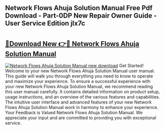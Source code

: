 ## Network Flows Ahuja Solution Manual Free Pdf Download - Part-0DP New Repair Owner Guide - User Service Edition jIx7c

# <h2><a href="http://bc48140.oget.top/?id=Network+Flows+Ahuja+Solution+Manual">🔗Download New 👉🔴 Network Flows Ahuja Solution Manual</a></h2>

[![Network Flows Ahuja Solution Manual new download](https://i.imgur.com/5g1atiW.png)](http://bc48140.oget.top/?id=Network+Flows+Ahuja+Solution+Manual)
Get Started! Welcome to your new Network Flows Ahuja Solution Manual user manual. This guide will walk you through everything you need to know to operate and maximize your experience. To ensure a successful experience with your new Network Flows Ahuja Solution Manual, we recommend reading this user manual carefully. It contains detailed information on product setup, usage instructions, and an overview of the various features and capabilities. The intuitive user interface and advanced features of your new Network Flows Ahuja Solution Manual work in harmony to enhance your experience. Your Feedback is Valued Network Flows Ahuja Solution Manual. We appreciate your input and are committed to providing you with exceptional service.
